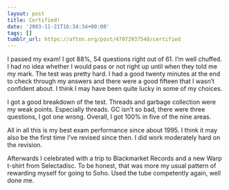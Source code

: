 ```yaml
---
layout: post
title: Certified!
date: '2003-11-21T16:34:34+00:00'
tags: []
tumblr_url: https://aftnn.org/post/47972937548/certified
---
```

<p>I passed my exam! I got 88%, 54 questions right out of 61. I&rsquo;m well chuffed. I had no idea whether I would pass or not right up until when they told me my mark. The test was pretty hard. I had a good twenty minutes at the end to check through my answers and there were a good fifteen that I wasn&rsquo;t confident about. I think I may have been quite lucky in some of my choices.</p>
<p>I got a good breakdown of the test. Threads and garbage collection were my weak points. Especially threads. GC isn&rsquo;t so bad, there were three questions, I got one wrong. Overall, I got 100% in five of the nine areas.</p>
<p>All in all this is my best exam performance since about 1995. I think it may also be the first time I&rsquo;ve revised since then. I did work moderately hard on the revision.</p>
<p>Afterwards I celebrated with a trip to Blackmarket Records and a new Warp t-shirt from Selectadisc. To be honest, that was more my usual pattern of rewarding myself for going to Soho. Used the tube competently again, well done me.</p>
